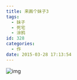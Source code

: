 ```yaml
---
title: 来画个妹子3
tags:
  - 妹子
  - 死宅
  - 涂鸦
id: 328
categories:
  - 作
date: 2015-03-28 17:13:54
---
```


![img](http://ww4.sinaimg.cn/large/6f7d1cdfgw1ewy7tk83y4j21kw23u1kx.jpg)